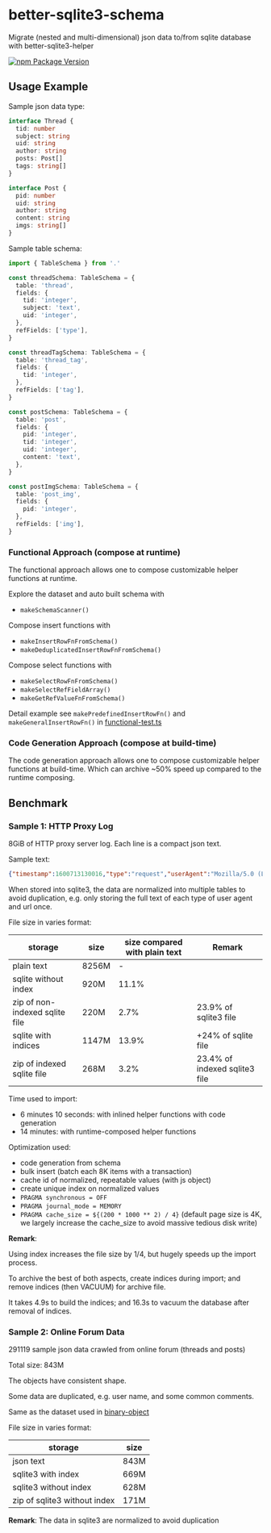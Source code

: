 # better-sqlite3-schema

Migrate (nested and multi-dimensional) json data to/from sqlite database with better-sqlite3-helper

[![npm Package Version](https://img.shields.io/npm/v/better-sqlite3-schema.svg?maxAge=3600)](https://www.npmjs.com/package/better-sqlite3-schema)

## Usage Example

Sample json data type:
```typescript
interface Thread {
  tid: number
  subject: string
  uid: string
  author: string
  posts: Post[]
  tags: string[]
}

interface Post {
  pid: number
  uid: string
  author: string
  content: string
  imgs: string[]
}
```

Sample table schema:
```typescript
import { TableSchema } from '.'

const threadSchema: TableSchema = {
  table: 'thread',
  fields: {
    tid: 'integer',
    subject: 'text',
    uid: 'integer',
  },
  refFields: ['type'],
}

const threadTagSchema: TableSchema = {
  table: 'thread_tag',
  fields: {
    tid: 'integer',
  },
  refFields: ['tag'],
}

const postSchema: TableSchema = {
  table: 'post',
  fields: {
    pid: 'integer',
    tid: 'integer',
    uid: 'integer',
    content: 'text',
  },
}

const postImgSchema: TableSchema = {
  table: 'post_img',
  fields: {
    pid: 'integer',
  },
  refFields: ['img'],
}
```

### Functional Approach (compose at runtime)

The functional approach allows one to compose customizable helper functions at runtime.

Explore the dataset and auto built schema with
- `makeSchemaScanner()`

Compose insert functions with
- `makeInsertRowFnFromSchema()`
- `makeDeduplicatedInsertRowFnFromSchema()`

Compose select functions with
- `makeSelectRowFnFromSchema()`
- `makeSelectRefFieldArray()`
- `makeGetRefValueFnFromSchema()`

Detail example see `makePredefinedInsertRowFn()` and `makeGeneralInsertRowFn()` in [functional-test.ts](./example/functional-test.ts)

### Code Generation Approach (compose at build-time)

The code generation approach allows one to compose customizable helper functions at build-time. Which can archive ~50% speed up compared to the runtime composing.

## Benchmark

### Sample 1: HTTP Proxy Log

8GiB of HTTP proxy server log.
Each line is a compact json text.

Sample text:
```json
{"timestamp":1600713130016,"type":"request","userAgent":"Mozilla/5.0 (Linux; Android 10; LIO-AL00) AppleWebKit/537.36 (KHTML, like Gecko) Chrome/78.0.3904.108 Mobile Safari/537.36","referer":"https://www.example.net/sw.js","protocol":"https","host":"www.example.net","method":"GET","url":"/build/p-7794655c.js"}
```

When stored into sqlite3, the data are normalized into multiple tables to avoid duplication, e.g. only storing the full text of each type of user agent and url once.

File size in varies format:

| storage | size | size compared with plain text | Remark |
|---|---|---|---|
| plain text | 8256M | - | |
| sqlite without index | 920M | 11.1% | |
| zip of non-indexed sqlite file | 220M | 2.7% | 23.9% of sqlite3 file |
| sqlite with indices | 1147M | 13.9% | +24% of sqlite file |
| zip of indexed sqlite file | 268M | 3.2% | 23.4% of indexed sqlite3 file |

Time used to import:

- 6 minutes 10 seconds: with inlined helper functions with code generation
- 14 minutes: with runtime-composed helper functions

Optimization used:

- code generation from schema
- bulk insert (batch each 8K items with a transaction)
- cache id of normalized, repeatable values (with js object)
- create unique index on normalized values
- `PRAGMA synchronous = OFF`
- `PRAGMA journal_mode = MEMORY`
- `PRAGMA cache_size = ${(200 * 1000 ** 2) / 4}`
(default page size is 4K, we largely increase the cache_size to avoid massive tedious disk write)

**Remark**:

Using index increases the file size by 1/4, but hugely speeds up the import process.

To archive the best of both aspects, create indices during import;
and remove indices (then VACUUM) for archive file.

It takes 4.9s to build the indices;
and 16.3s to vacuum the database after removal of indices.


### Sample 2: Online Forum Data

291119 sample json data crawled from online forum (threads and posts)

Total size: 843M

The objects have consistent shape.

Some data are duplicated, e.g. user name, and some common comments.

Same as the dataset used in [binary-object](https://github.com/beenotung/binary-object)

File size in varies format:

| storage | size |
|---|---|
| json text | 843M |
| sqlite3 with index | 669M |
| sqlite3 without index | 628M |
| zip of sqlite3 without index | 171M |

**Remark**:
The data in sqlite3 are normalized to avoid duplication
